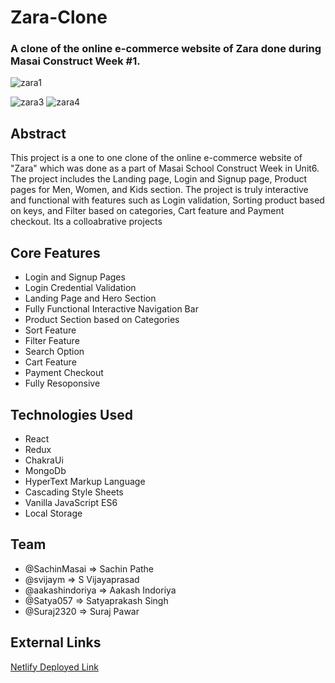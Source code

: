 # Zara-Clone
### A clone of the online e-commerce website of Zara done during Masai Construct Week #1.
![zara1](https://static.zara.net/photos///contents/mkt/spots/aw22-north-man-athleticz/subhome-xmedia-50//w/1367/IMAGE-landscape-fill-8461d8f6-aa20-4b7c-bf56-ddbfe1ab66ea-default_0.jpg?ts=1670844315727)

![zara3](https://miro.medium.com/max/1400/1*NNSNQyYQHWpC6WmEoAHftA.jpeg)
![zara4](https://miro.medium.com/max/1400/1*ASF-TPz0I02t87iHzEiY9g.jpeg)

## Abstract

This project is a one to one clone of the online e-commerce website of "Zara" which was done as a part of Masai School Construct Week in Unit6. The project includes the Landing page, Login and Signup page, Product pages for Men, Women, and Kids section. The project is truly interactive and functional with features such as Login validation, Sorting product based on keys, and Filter based on categories, Cart feature and Payment checkout. Its a colloabrative projects

## Core Features
- Login and Signup Pages
- Login Credential Validation
- Landing Page and Hero Section
- Fully Functional Interactive Navigation Bar
- Product Section based on Categories
- Sort Feature
- Filter Feature
- Search Option
- Cart Feature
- Payment Checkout
- Fully Resoponsive

## Technologies Used
- React
- Redux
- ChakraUi
- MongoDb
- HyperText Markup Language
- Cascading Style Sheets
- Vanilla JavaScript ES6
- Local Storage

## Team
- @SachinMasai       =>  Sachin Pathe
- @svijaym           =>  S Vijayaprasad
- @aakashindoriya    =>  Aakash Indoriya
- @Satya057          =>  Satyaprakash Singh
- @Suraj2320         =>  Suraj Pawar

## External Links

[Netlify Deployed Link](https://resonant-lily-7ac8fd.netlify.app)

